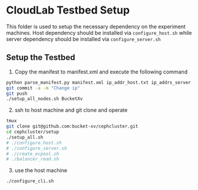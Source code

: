 # CloudLab Testbed Setup

This folder is used to setup the necessary dependency on the experiment machines.
Host dependency should be installed via `configure_host.sh` while server dependency should
be installed via `configure_server.sh`

## Setup the Testbed

1. Copy the manifest to manifest.xml and execute the following command
```Bash
python parse_manifest.py manifest.xml ip_addr_host.txt ip_addrs_server.txt
git commit -a -m "Change ip"
git push
./setup_all_nodes.sh BucketXv
```

2. ssh to host machine and git clone and operate

```Bash
tmux
git clone git@github.com:bucket-xv/cephcluster.git
cd cephcluster/setup
./setup_all.sh
# ./configure_host.sh
# ./configure_server.sh
# ./create_ecpool.sh
# ./balancer_read.sh
```

3. use the host machine

```Bash
./configure_cli.sh
```